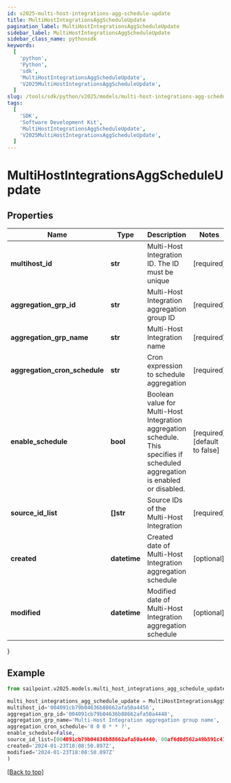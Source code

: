 ```yaml
---
id: v2025-multi-host-integrations-agg-schedule-update
title: MultiHostIntegrationsAggScheduleUpdate
pagination_label: MultiHostIntegrationsAggScheduleUpdate
sidebar_label: MultiHostIntegrationsAggScheduleUpdate
sidebar_class_name: pythonsdk
keywords:
  [
    'python',
    'Python',
    'sdk',
    'MultiHostIntegrationsAggScheduleUpdate',
    'V2025MultiHostIntegrationsAggScheduleUpdate',
  ]
slug: /tools/sdk/python/v2025/models/multi-host-integrations-agg-schedule-update
tags:
  [
    'SDK',
    'Software Development Kit',
    'MultiHostIntegrationsAggScheduleUpdate',
    'V2025MultiHostIntegrationsAggScheduleUpdate',
  ]
---
```


# MultiHostIntegrationsAggScheduleUpdate

## Properties

| Name | Type | Description | Notes |
| --- | --- | --- | --- |
| **multihost_id** | **str** | Multi-Host Integration ID. The ID must be unique | [required] |
| **aggregation_grp_id** | **str** | Multi-Host Integration aggregation group ID | [required] |
| **aggregation_grp_name** | **str** | Multi-Host Integration name | [required] |
| **aggregation_cron_schedule** | **str** | Cron expression to schedule aggregation | [required] |
| **enable_schedule** | **bool** | Boolean value for Multi-Host Integration aggregation schedule. This specifies if scheduled aggregation is enabled or disabled. | [required][default to false] |
| **source_id_list** | **[]str** | Source IDs of the Multi-Host Integration | [required] |
| **created** | **datetime** | Created date of Multi-Host Integration aggregation schedule | [optional] |
| **modified** | **datetime** | Modified date of Multi-Host Integration aggregation schedule | [optional] |

}

## Example

```python
from sailpoint.v2025.models.multi_host_integrations_agg_schedule_update import MultiHostIntegrationsAggScheduleUpdate

multi_host_integrations_agg_schedule_update = MultiHostIntegrationsAggScheduleUpdate(
multihost_id='004091cb79b04636b88662afa50a4456',
aggregation_grp_id='004091cb79b04636b88662afa50a4448',
aggregation_grp_name='Multi-Host Integration aggregation group name',
aggregation_cron_schedule='0 0 0 * * ?',
enable_schedule=False,
source_id_list=[004091cb79b04636b88662afa50a4440, 00af6d0d562a49b591c47be908740542],
created='2024-01-23T18:08:50.897Z',
modified='2024-01-23T18:08:50.897Z'
)

```

[[Back to top]](#)

